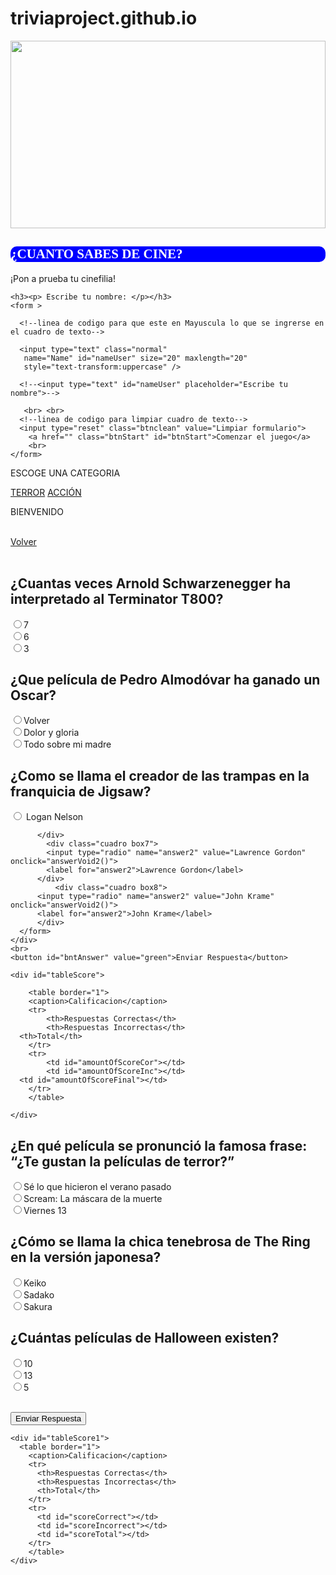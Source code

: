 # triviaproject.github.io
<!DOCTYPE html>
<html lang="en">
<head>
  <meta charset="UTF-8">
  <meta name="viewport" content="width=device-width, initial-scale=2.0">
  <title>Inicio</title>
  <link href="style.css" rel="stylesheet" type="text/css" />
  <script src="https://unpkg.com/sweetalert/dist/sweetalert.min.js"></script>
</head>
<body>

  <section class="firtsScreen" id="firtsScreen">
    <img src="https://static.emol.cl/emol50/Fotos/2020/05/14/file_20200514150603.jpg" alt="" width="100%" height="300">
    <br>
    <h1 style="color: white;
    background-color: blue;
    font-family: cursive;
    border-radius: 10px;"> ¿CUANTO SABES DE CINE? </h1>
      <p> ¡Pon a prueba tu cinefilia! </p> 

    <h3><p> Escribe tu nombre: </p></h3>
    <form >
      
      <!--linea de codigo para que este en Mayuscula lo que se ingrerse en el cuadro de texto-->
      
      <input type="text" class="normal" 
       name="Name" id="nameUser" size="20" maxlength="20" 
       style="text-transform:uppercase" /> 

      <!--<input type="text" id="nameUser" placeholder="Escribe tu nombre">-->
      
       <br> <br>
      <!--linea de codigo para limpiar cuadro de texto-->
      <input type="reset" class="btnclean" value="Limpiar formulario">
        <a href="" class="btnStart" id="btnStart">Comenzar el juego</a>
        <br>      
    </form>
  </section>

<section class="optionScreen" id="optionScreen">
    <p class="textCategory">ESCOGE UNA CATEGORIA</p>
    <div>
      <a href="" id="btnCatTerror">TERROR</a>
      <a href=""id="btnCatAction">ACCIÓN</a>
    </div>

</section>

<section id="welcomeScreen">
  <p>BIENVENIDO</p>
    <p id="result" class="result"></p>
    <br>
    <a href="" class="btnReturn" id="btnReturn">Volver</a>
    <br><br>
</section>

<section class="secondScreen"  id="flotante" >
  <div class="boxSecondScreen">
    <form name="option">
      <h2>¿Cuantas veces Arnold Schwarzenegger ha interpretado al Terminator T800?</h2>
          <div class="cuadro box2">
          <input type="radio" name="answer" value="7" onclick="answerVoid()" id="valIncorrect">7
            </div>  
          <div class="cuadro box">
          <input type="radio" name="answer" value="6" onclick="answerVoid()" id="valCorrect" >6
            </div>  
          <div class="cuadro box3">
          <input type="radio" name="answer" value="3" onclick="answerVoid()" id="valIncorrect">3
        </div> 
    </form>
  </div> 
  <div class="boxSecondScreen1">
    <form name="option1">
        <h2>¿Que película de Pedro Almodóvar ha ganado un Oscar?</h2>
          <div class="cuadro box4">
            <input type="radio" name="answer1" value="Volver" onclick="answerVoid1()" id="valIncorrect">Volver
          </div>   
            <div class="cuadro box5">
            <input type="radio" name="answer1" value="Dolor y Gloria" onclick="answerVoid1()" id="valCorrect">Dolor y gloria
          </div> 
              <div class="cuadro box1"> 
          <input type="radio" name="answer1" value="Todo sobre mi madre" onclick="answerVoid1()" id="validation">Todo sobre mi madre
          </div>   
      </form>
    </div> 
    <div class="boxSecondScreen2">
      <form name="option2">
        <h2>¿Como se llama el creador de las trampas en la franquicia de Jigsaw?</h2>
          <div class="cuadro box6">
            <input type="radio" name="answer2" value="Logan Nelson" onclick="answerVoid2()" id="answer2">
            <label for="answer2">Logan Nelson</label>
            
          </div>   
            <div class="cuadro box7">
            <input type="radio" name="answer2" value="Lawrence Gordon" onclick="answerVoid2()">
            <label for="answer2">Lawrence Gordon</label>           
          </div> 
              <div class="cuadro box8"> 
          <input type="radio" name="answer2" value="John Krame" onclick="answerVoid2()">
          <label for="answer2">John Krame</label>
          </div>
      </form>
    </div>  
    <br>
    <button id="bntAnswer" value="green">Enviar Respuesta</button>

    <div id="tableScore">

        <table border="1">
		<caption>Calificacion</caption>
		<tr>
			<th>Respuestas Correctas</th>
			<th>Respuestas Incorrectas</th>
      <th>Total</th>
		</tr>
		<tr>
			<td id="amountOfScoreCor"></td>
			<td id="amountOfScoreInc"></td>
      <td id="amountOfScoreFinal"></td>
		</tr>
		</table>

    </div>
</section>
<!--Segunda OPCION => TERROR -->
<section class="threeScreen"  id="threeScreen" > 
  <div class="boxSecondScreen3">
    <form name="alternative">
      <h2>¿En qué película se pronunció la famosa frase: “¿Te gustan la películas de terror?”</h2>
          <div class="cuadroAlt boxAlt1">
            <input type="radio" value="Sé lo que hicieron el verano pasado" name="answerAlt" onclick="answerVoid3()"><label for="">Sé lo que hicieron el verano pasado</label>
          </div>
          <div class="cuadroAlt boxAlt2">
            <input type="radio" value="Scream: La máscara de la muerte" name="answerAlt"  onclick="answerVoid3()"><label for="">Scream: La máscara de la muerte</label>
          </div>
           <div class="cuadroAlt boxAlt3">
            <input type="radio" name="answerAlt" value="Viernes 13" onclick="answerVoid3()"><label for="">Viernes 13</label>
          </div> 
    </form>
  </div>
  <div class="boxSecondScreen4">
    <form name="alternative1">
      <h2>¿Cómo se llama la chica tenebrosa de The Ring en la versión japonesa?</h2>
      <div class="cuadroAlt boxAlt4">
       <input type="radio" name="answerAlt1" value="Keiko" onclick="answerVoid4()"><label for="">Keiko</label>
      </div>
      <div class="cuadroAlt boxAlt5">
       <input type="radio" name="answerAlt1" value="Sadako" onclick="answerVoid4()"><label for="">Sadako</label>
      </div>
      <div class="cuadroAlt boxAlt6">
       <input type="radio" name="answerAlt1" value="Sakura" onclick="answerVoid4()"><label for="">Sakura</label>
      </div>  
    </form>
  </div> 
  <div class="boxSecondScreen5">  
    <form name="alternative2">
      <h2>¿Cuántas películas de Halloween existen?</h2>
      <div class="cuadroAlt boxAlt7">
        <input type="radio" name="answerAlt2" value="10" onclick="answerVoid5()"><label for="">10</label>
      </div>
      <div class="cuadroAlt boxAlt8">
         <input type="radio" name="answerAlt2" value="13" onclick="answerVoid5()"><label for="">13</label>
      </div>
      <div class="cuadroAlt boxAlt9">
       <input type="radio" name="answerAlt2" value="5" onclick="answerVoid5()"><label for="">5</label>
      </div>
    </form>
  </div>  
    <br>
    <button id="bntAnswer2" value="green">Enviar Respuesta</button>

    <div id="tableScore1">
      <table border="1">
        <caption>Calificacion</caption>
        <tr>
          <th>Respuestas Correctas</th>
          <th>Respuestas Incorrectas</th>
          <th>Total</th>
        </tr>
        <tr>
          <td id="scoreCorrect"></td>
          <td id="scoreIncorrect"></td>
          <td id="scoreTotal"></td>
        </tr>
	  	</table>
    </div>
</section>


  <script src="script.js"></script>
</body>
</html>
